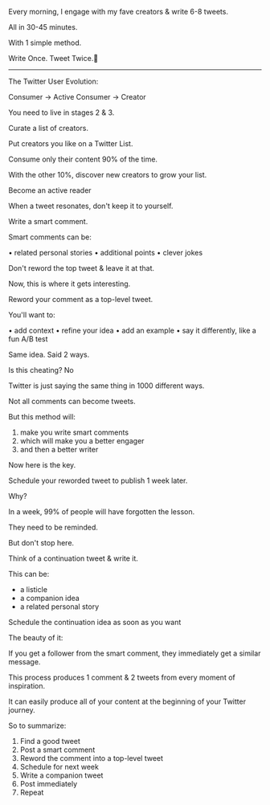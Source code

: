 Every morning, I engage with my fave creators & write 6-8 tweets.

All in 30-45 minutes.

With 1 simple method.

Write Once. Tweet Twice.🧵

---

The Twitter User Evolution:

Consumer → Active Consumer → Creator

You need to live in stages 2 & 3.

Curate a list of creators.

Put creators you like on a Twitter List.

Consume only their content 90% of the time.

With the other 10%, discover new creators to grow your list.

Become an active reader

When a tweet resonates, don't keep it to yourself.

Write a smart comment.

Smart comments can be:

• related personal stories
• additional points
• clever jokes

Don't reword the top tweet & leave it at that.

Now, this is where it gets interesting.

Reword your comment as a top-level tweet.

You'll want to:

• add context
• refine your idea
• add an example
• say it differently, like a fun A/B test

Same idea. Said 2 ways.

Is this cheating? No

Twitter is just saying the same thing in 1000 different ways. 

Not all comments can become tweets.

But this method will:

1. make you write smart comments
2. which will make you a better engager
3. and then a better writer

Now here is the key.

Schedule your reworded tweet to publish 1 week later.

Why?

In a week, 99% of people will have forgotten the lesson.

They need to be reminded.

But don't stop here.

Think of a continuation tweet & write it.

This can be:
- a listicle
- a companion idea
- a related personal story

Schedule the continuation idea as soon as you want

The beauty of it: 

If you get a follower from the smart comment, they immediately get a similar message.

This process produces 1 comment & 2 tweets from every moment of inspiration.

It can easily produce all of your content at the beginning of your Twitter journey.

So to summarize:

1. Find a good tweet
2. Post a smart comment
3. Reword the comment into a top-level tweet
4. Schedule for next week
5. Write a companion tweet
6. Post immediately
7. Repeat

